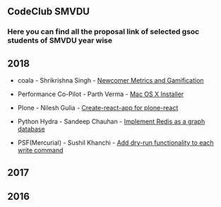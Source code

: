 ## CodeClub SMVDU

### Here you can find all the proposal link of selected gsoc students of SMVDU year wise

## 2018

- coala - Shrikrishna Singh - [Newcomer Metrics and Gamification](https://docs.google.com/document/d/13XtTEC5VYwLnuHnRiAU1YcZ9CHOhSYD0qJ4VnPPp4_c/edit)

- Performance Co-Pilot - Parth Verma - [Mac OS X Installer](https://docs.google.com/document/d/1KBHJZRmh2l96_6eF85wblcJ7fqv9c7DEvxYzyWxxxRI/edit?usp=sharing)

- Plone - Nilesh Gulia - [Create-react-app for plone-react](https://docs.google.com/document/d/1XUJKc37KisiAA-NMVbSrTMOiqf1RFlpIzF-v94O6XcM/edit)

- Python Hydra - Sandeep Chauhan - [Implement Redis as a graph database](https://docs.google.com/document/d/10-Bjl-HUjqkL4qdi5Y7lCJnMTyJXSnmMKCg7a9WnM2s/edit?usp=sharing)
- PSF(Mercurial) - Sushil Khanchi - [Add dry-run functionality to each write command](https://docs.google.com/document/d/1qIVk9Y42WHjiD5H2DdM4kwHp7_YVZlNjVzjRXhe7aH8/edit?usp=sharing)
## 2017

## 2016
